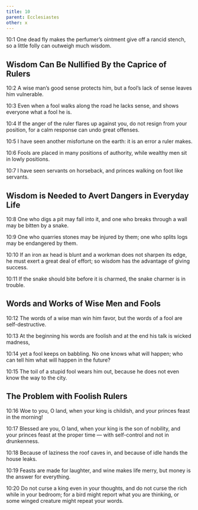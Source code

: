 ```yaml
---
title: 10
parent: Ecclesiastes
other: x
---
```


<a name="10:1">10:1</a> One dead fly makes the perfumer’s ointment give off a rancid stench, so a little folly can outweigh much wisdom.

## Wisdom Can Be Nullified By the Caprice of Rulers


<a name="10:2">10:2</a> A wise man’s good sense protects him, but a fool’s lack of sense leaves him vulnerable.

<a name="10:3">10:3</a> Even when a fool walks along the road he lacks sense, and shows everyone what a fool he is.

<a name="10:4">10:4</a> If the anger of the ruler flares up against you, do not resign from your position, for a calm response can undo great offenses.

<a name="10:5">10:5</a> I have seen another misfortune on the earth: it is an error a ruler makes.

<a name="10:6">10:6</a> Fools are placed in many positions of authority, while wealthy men sit in lowly positions.

<a name="10:7">10:7</a> I have seen servants on horseback, and princes walking on foot like servants.

## Wisdom is Needed to Avert Dangers in Everyday Life


<a name="10:8">10:8</a> One who digs a pit may fall into it, and one who breaks through a wall may be bitten by a snake.

<a name="10:9">10:9</a> One who quarries stones may be injured by them; one who splits logs may be endangered by them.

<a name="10:10">10:10</a> If an iron ax head is blunt and a workman does not sharpen its edge, he must exert a great deal of effort; so wisdom has the advantage of giving success.

<a name="10:11">10:11</a> If the snake should bite before it is charmed, the snake charmer is in trouble.

## Words and Works of Wise Men and Fools


<a name="10:12">10:12</a> The words of a wise man win him favor, but the words of a fool are self-destructive.

<a name="10:13">10:13</a> At the beginning his words are foolish and at the end his talk is wicked madness,

<a name="10:14">10:14</a> yet a fool keeps on babbling. No one knows what will happen; who can tell him what will happen in the future?

<a name="10:15">10:15</a> The toil of a stupid fool wears him out, because he does not even know the way to the city.

## The Problem with Foolish Rulers


<a name="10:16">10:16</a> Woe to you, O land, when your king is childish, and your princes feast in the morning!

<a name="10:17">10:17</a> Blessed are you, O land, when your king is the son of nobility, and your princes feast at the proper time — with self-control and not in drunkenness.

<a name="10:18">10:18</a> Because of laziness the roof caves in, and because of idle hands the house leaks.

<a name="10:19">10:19</a> Feasts are made for laughter, and wine makes life merry, but money is the answer for everything.

<a name="10:20">10:20</a> Do not curse a king even in your thoughts, and do not curse the rich while in your bedroom; for a bird might report what you are thinking, or some winged creature might repeat your words.
